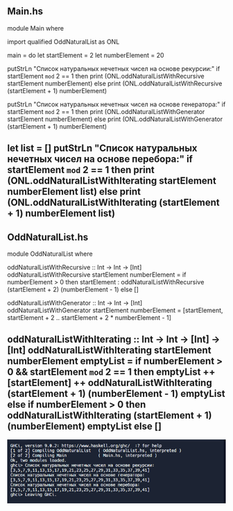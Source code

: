 Main.hs
-------------------------------------------------
module Main where

import qualified OddNaturalList as ONL

main = do
  let startElement = 2
  let numberElement = 20

  putStrLn "Список натуральных нечетных чисел на основе рекурсии:"
  if startElement `mod` 2 == 1
    then print (ONL.oddNaturalListWithRecursive startElement numberElement)
    else print (ONL.oddNaturalListWithRecursive (startElement + 1) numberElement)

  putStrLn "Список натуральных нечетных чисел на основе генератора:"
  if startElement `mod` 2 == 1
    then print (ONL.oddNaturalListWithGenerator startElement numberElement)
    else print (ONL.oddNaturalListWithGenerator (startElement + 1) numberElement)

  let list = []
  putStrLn "Список натуральных нечетных чисел на основе перебора:"
  if startElement `mod` 2 == 1
    then print (ONL.oddNaturalListWithIterating startElement numberElement list)
    else print (ONL.oddNaturalListWithIterating (startElement + 1) numberElement list)
-------------------------------------------------
OddNaturalList.hs
-------------------------------------------------
module OddNaturalList where

oddNaturalListWithRecursive :: Int -> Int -> [Int]
oddNaturalListWithRecursive startElement numberElement =
  if numberElement > 0
    then startElement : oddNaturalListWithRecursive (startElement + 2) (numberElement - 1)
    else []

oddNaturalListWithGenerator :: Int -> Int -> [Int]
oddNaturalListWithGenerator startElement numberElement = 
  [startElement, startElement + 2 .. startElement + 2 * numberElement - 1]

oddNaturalListWithIterating :: Int -> Int -> [Int] -> [Int]
oddNaturalListWithIterating startElement numberElement emptyList = 
  if numberElement > 0 && startElement `mod` 2 == 1 then 
    emptyList ++ [startElement] ++ oddNaturalListWithIterating (startElement + 1) (numberElement - 1) emptyList
  else 
    if numberElement > 0 then
      oddNaturalListWithIterating (startElement + 1) (numberElement) emptyList
    else []
-------------------------------------------------
![Alt text](image-1.png)
